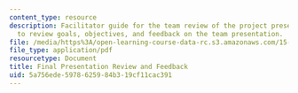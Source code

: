 ```yaml
---
content_type: resource
description: Facilitator guide for the team review of the project presentation videotape
  to review goals, objectives, and feedback on the team presentation.
file: /media/https%3A/open-learning-course-data-rc.s3.amazonaws.com/15-277-special-seminar-in-communications-leadership-and-personal-effectiveness-coaching-fall-2008/5a756ede5978625984b319cf11cac391_guide_11.pdf
file_type: application/pdf
resourcetype: Document
title: Final Presentation Review and Feedback
uid: 5a756ede-5978-6259-84b3-19cf11cac391
---
```

